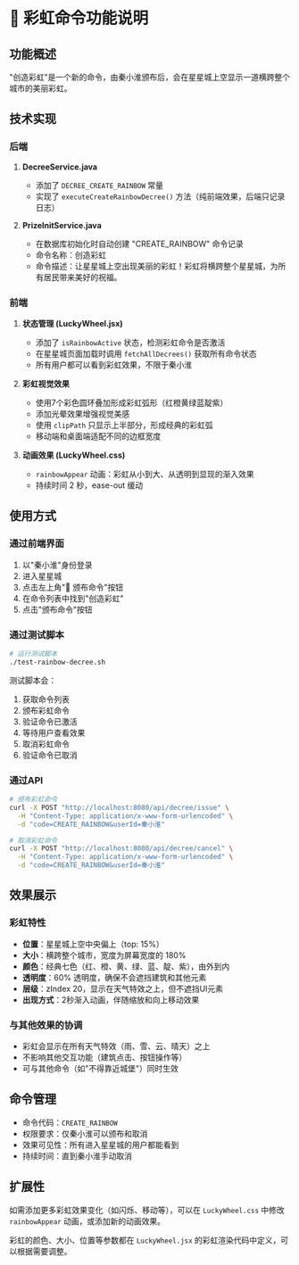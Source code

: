 # 🌈 彩虹命令功能说明

## 功能概述

"创造彩虹"是一个新的命令，由秦小淮颁布后，会在星星城上空显示一道横跨整个城市的美丽彩虹。

## 技术实现

### 后端

1. **DecreeService.java**
   - 添加了 `DECREE_CREATE_RAINBOW` 常量
   - 实现了 `executeCreateRainbowDecree()` 方法（纯前端效果，后端只记录日志）

2. **PrizeInitService.java**
   - 在数据库初始化时自动创建 "CREATE_RAINBOW" 命令记录
   - 命令名称：创造彩虹
   - 命令描述：让星星城上空出现美丽的彩虹！彩虹将横跨整个星星城，为所有居民带来美好的祝福。

### 前端

1. **状态管理 (LuckyWheel.jsx)**
   - 添加了 `isRainbowActive` 状态，检测彩虹命令是否激活
   - 在星星城页面加载时调用 `fetchAllDecrees()` 获取所有命令状态
   - 所有用户都可以看到彩虹效果，不限于秦小淮

2. **彩虹视觉效果**
   - 使用7个彩色圆环叠加形成彩虹弧形（红橙黄绿蓝靛紫）
   - 添加光晕效果增强视觉美感
   - 使用 `clipPath` 只显示上半部分，形成经典的彩虹弧
   - 移动端和桌面端适配不同的边框宽度

3. **动画效果 (LuckyWheel.css)**
   - `rainbowAppear` 动画：彩虹从小到大、从透明到显现的渐入效果
   - 持续时间 2 秒，ease-out 缓动

## 使用方式

### 通过前端界面

1. 以"秦小淮"身份登录
2. 进入星星城
3. 点击左上角"📜 颁布命令"按钮
4. 在命令列表中找到"创造彩虹"
5. 点击"颁布命令"按钮

### 通过测试脚本

```bash
# 运行测试脚本
./test-rainbow-decree.sh
```

测试脚本会：
1. 获取命令列表
2. 颁布彩虹命令
3. 验证命令已激活
4. 等待用户查看效果
5. 取消彩虹命令
6. 验证命令已取消

### 通过API

```bash
# 颁布彩虹命令
curl -X POST "http://localhost:8080/api/decree/issue" \
  -H "Content-Type: application/x-www-form-urlencoded" \
  -d "code=CREATE_RAINBOW&userId=秦小淮"

# 取消彩虹命令
curl -X POST "http://localhost:8080/api/decree/cancel" \
  -H "Content-Type: application/x-www-form-urlencoded" \
  -d "code=CREATE_RAINBOW&userId=秦小淮"
```

## 效果展示

### 彩虹特性

- **位置**：星星城上空中央偏上（top: 15%）
- **大小**：横跨整个城市，宽度为屏幕宽度的 180%
- **颜色**：经典七色（红、橙、黄、绿、蓝、靛、紫），由外到内
- **透明度**：60% 透明度，确保不会遮挡建筑和其他元素
- **层级**：zIndex 20，显示在天气特效之上，但不遮挡UI元素
- **出现方式**：2秒渐入动画，伴随缩放和向上移动效果

### 与其他效果的协调

- 彩虹会显示在所有天气特效（雨、雪、云、晴天）之上
- 不影响其他交互功能（建筑点击、按钮操作等）
- 可与其他命令（如"不得靠近城堡"）同时生效

## 命令管理

- 命令代码：`CREATE_RAINBOW`
- 权限要求：仅秦小淮可以颁布和取消
- 效果可见性：所有进入星星城的用户都能看到
- 持续时间：直到秦小淮手动取消

## 扩展性

如需添加更多彩虹效果变化（如闪烁、移动等），可以在 `LuckyWheel.css` 中修改 `rainbowAppear` 动画，或添加新的动画效果。

彩虹的颜色、大小、位置等参数都在 `LuckyWheel.jsx` 的彩虹渲染代码中定义，可以根据需要调整。

